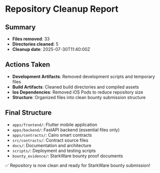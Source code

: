 # Repository Cleanup Report

## Summary

- **Files removed**: 33
- **Directories cleaned**: 5
- **Cleanup date**: 2025-07-30T11:40:00Z

## Actions Taken

- **Development Artifacts**: Removed development scripts and temporary files
- **Build Artifacts**: Cleaned build directories and compiled assets
- **Ios Dependencies**: Removed iOS Pods to reduce repository size
- **Structure**: Organized files into clean bounty submission structure

## Final Structure

- `apps/frontend/`: Flutter mobile application
- `apps/backend/`: FastAPI backend (essential files only)
- `apps/contracts/`: Cairo smart contracts
- `src/contracts/`: Contract source files
- `docs/`: Documentation and architecture
- `scripts/`: Deployment and testing scripts
- `bounty_evidence/`: StarkWare bounty proof documents

✅ Repository is now clean and ready for StarkWare bounty submission!
